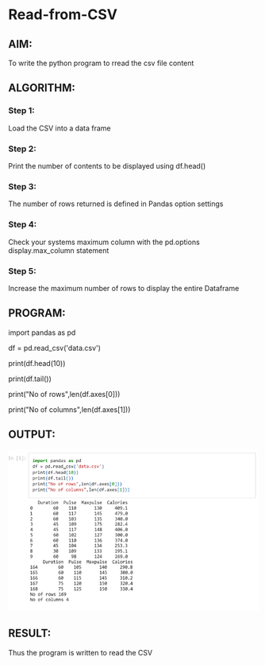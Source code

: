 # Read-from-CSV

## AIM:
To write the python program to rread the csv file content

## ALGORITHM:
### Step 1:
Load the CSV into a data frame
### Step 2:
Print the number of contents to be displayed using df.head()
### Step 3:
The number of rows returned is defined in Pandas option settings
### Step 4:
Check your systems maximum column with the pd.options display.max_column statement
### Step 5:
Increase the maximum number of rows to display the entire Dataframe

## PROGRAM:
import pandas as pd

df = pd.read_csv('data.csv')

print(df.head(10))

print(df.tail())

print("No of rows",len(df.axes[0]))

print("No of columns",len(df.axes[1]))

## OUTPUT:
![Output](https://github.com/VINUTHNA-2004/Read-from-CSV/blob/main/X1.PNG?raw=true)

## RESULT:
Thus the program is written to read the CSV
